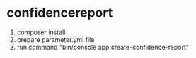 # confidencereport

1) composer install
2) prepare parameter.yml file
3) run command "bin/console app:create-confidence-report"
